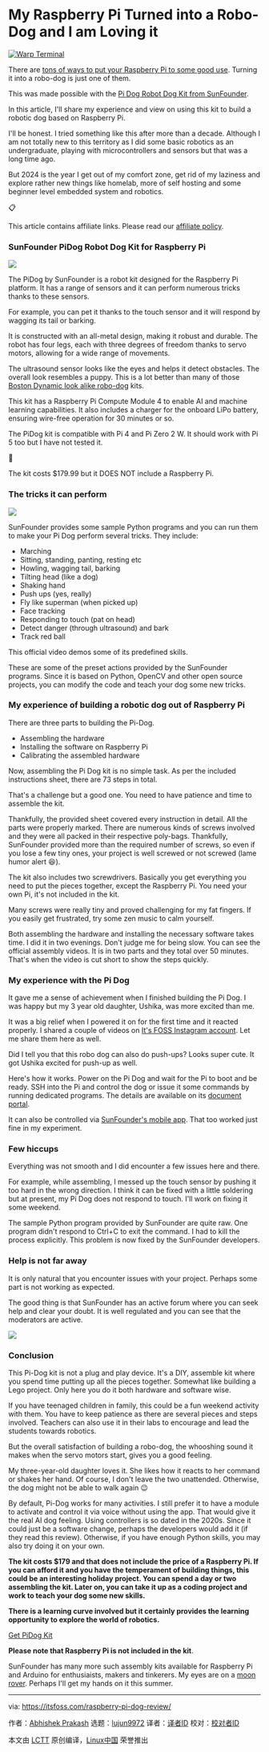 [#]: subject: "My Raspberry Pi Turned into a Robo-Dog and I am Loving it"
[#]: via: "https://itsfoss.com/raspberry-pi-dog-review/"
[#]: author: "Abhishek Prakash https://itsfoss.com/author/abhishek/"
[#]: collector: "lujun9972/lctt-scripts-1705972010"
[#]: translator: " "
[#]: reviewer: " "
[#]: publisher: " "
[#]: url: " "

My Raspberry Pi Turned into a Robo-Dog and I am Loving it
======

[![Warp Terminal][1]][2]

There are [tons of ways to put your Raspberry Pi to some good use][3]. Turning it into a robo-dog is just one of them.

This was made possible with the [Pi Dog Robot Dog Kit from SunFounder][4].

In this article, I'll share my experience and view on using this kit to build a robotic dog based on Raspberry Pi.

I'll be honest. I tried something like this after more than a decade. Although I am not totally new to this territory as I did some basic robotics as an undergraduate, playing with microcontrollers and sensors but that was a long time ago.

But 2024 is the year I get out of my comfort zone, get rid of my laziness and explore rather new things like homelab, more of self hosting and some beginner level embedded system and robotics.

📋

This article contains affiliate links. Please read our [affiliate policy][5].

### SunFounder PiDog Robot Dog Kit for Raspberry Pi

![][6]

The PiDog by SunFounder is a robot kit designed for the Raspberry Pi platform. It has a range of sensors and it can perform numerous tricks thanks to these sensors.

For example, you can pet it thanks to the touch sensor and it will respond by wagging its tail or barking.

It is constructed with an all-metal design, making it robust and durable. The robot has four legs, each with three degrees of freedom thanks to servo motors, allowing for a wide range of movements.

The ultrasound sensor looks like the eyes and helps it detect obstacles. The overall look resembles a puppy. This is a lot better than many of those [Boston Dynamic look alike robo-dog][7] kits.

This kit has a Raspberry Pi Compute Module 4 to enable AI and machine learning capabilities. It also includes a charger for the onboard LiPo battery, ensuring wire-free operation for 30 minutes or so.[][8]

The PiDog kit is compatible with Pi 4 and Pi Zero 2 W. It should work with Pi 5 too but I have not tested it.

🚧

The kit costs $179.99 but it DOES NOT include a Raspberry Pi.

### The tricks it can perform

![][9]

SunFounder provides some sample Python programs and you can run them to make your Pi Dog perform several tricks. They include:

  * Marching
  * Sitting, standing, panting, resting etc
  * Howling, wagging tail, barking
  * Tilting head (like a dog)
  * Shaking hand
  * Push ups (yes, really)
  * Fly like superman (when picked up)
  * Face tracking
  * Responding to touch (pat on head)
  * Detect danger (through ultrasound) and bark
  * Track red ball



This official video demos some of its predefined skills.

These are some of the preset actions provided by the SunFounder programs. Since it is based on Python, OpenCV and other open source projects, you can modify the code and teach your dog some new tricks.

### My experience of building a robotic dog out of Raspberry Pi

There are three parts to building the Pi-Dog.

  * Assembling the hardware
  * Installing the software on Raspberry Pi
  * Calibrating the assembled hardware



Now, assembling the Pi Dog kit is no simple task. As per the included instructions sheet, there are 73 steps in total.

That's a challenge but a good one. You need to have patience and time to assemble the kit.

Thankfully, the provided sheet covered every instruction in detail. All the parts were properly marked. There are numerous kinds of screws involved and they were all packed in their respective poly-bags. Thankfully, SunFounder provided more than the required number of screws, so even if you lose a few tiny ones, your project is well screwed or not screwed (lame humor alert 😆).

The kit also includes two screwdrivers. Basically you get everything you need to put the pieces together, except the Raspberry Pi. You need your own Pi, it's not included in the kit.

Many screws were really tiny and proved challenging for my fat fingers. If you easily get frustrated, try some zen music to calm yourself.

Both assembling the hardware and installing the necessary software takes time. I did it in two evenings. Don't judge me for being slow. You can see the official assembly videos. It is in two parts and they total over 50 minutes. That's when the video is cut short to show the steps quickly.

### My experience with the Pi Dog

It gave me a sense of achievement when I finished building the Pi Dog. I was happy but my 3 year old daughter, Ushika, was more excited than me.

It was a big relief when I powered it on for the first time and it reacted properly. I shared a couple of videos on [It's FOSS Instagram account][10]. Let me share them here as well.

Did I tell you that this robo dog can also do push-ups? Looks super cute. It got Ushika excited for push-up as well.

Here's how it works. Power on the Pi Dog and wait for the Pi to boot and be ready. SSH into the Pi and control the dog or issue it some commands by running dedicated programs. The details are available on its [document portal][11].

It can also be controlled via [SunFounder's mobile app][12]. That too worked just fine in my experiment.

### Few hiccups

Everything was not smooth and I did encounter a few issues here and there.

For example, while assembling, I messed up the touch sensor by pushing it too hard in the wrong direction. I think it can be fixed with a little soldering but at present, my Pi Dog does not respond to touch. I'll work on fixing it some weekend.

The sample Python program provided by SunFounder are quite raw. One program didn't respond to Ctrl+C to exit the command. I had to kill the process explicitly. This problem is now fixed by the SunFounder developers.

### Help is not far away

It is only natural that you encounter issues with your project. Perhaps some part is not working as expected.

The good thing is that SunFounder has an active forum where you can seek help and clear your doubt. It is well regulated and you can see that the moderators are active.

![][13]

### Conclusion

This Pi-Dog kit is not a plug and play device. It's a DIY, assemble kit where you spend time putting up all the pieces together. Somewhat like building a Lego project. Only here you do it both hardware and software wise.

If you have teenaged children in family, this could be a fun weekend activity with them. You have to keep patience as there are several pieces and steps involved. Teachers can also use it in their labs to encourage and lead the students towards robotics.

But the overall satisfaction of building a robo-dog, the whooshing sound it makes when the servo motors start, gives you a good feeling.

My three-year-old daughter loves it. She likes how it reacts to her command or shakes her hand. Of course, I don't leave the two unattended. Otherwise, the dog might not be able to walk again 😉

By default, Pi-Dog works for many activities. I still prefer it to have a module to activate and control it via voice without using the app. That would give it the real AI dog feeling. Using controllers is so dated in the 2020s. Since it could just be a software change, perhaps the developers would add it (if they read this review). Otherwise, if you have enough Python skills, you may also try doing it on your own.

**The kit costs $179 and that does not include the price of a Raspberry Pi. If you can afford it and you have the temperament of building things, this could be an interesting holiday project. You can spend a day or two assembling the kit. Later on, you can take it up as a coding project and work to teach your dog some new skills.**

**There is a learning curve involved but it certainly provides the learning opportunity to explore the world of robotics.**

[Get PiDog Kit][4]

**Please note that Raspberry Pi is not included in the kit**.

SunFounder has many more such assembly kits available for Raspberry Pi and Arduino for enthusiaists, makers and tinkerers. My eyes are on a [moon rover][14]. Perhaps I'll get my hands on it this summer.

--------------------------------------------------------------------------------

via: https://itsfoss.com/raspberry-pi-dog-review/

作者：[Abhishek Prakash][a]
选题：[lujun9972][b]
译者：[译者ID](https://github.com/译者ID)
校对：[校对者ID](https://github.com/校对者ID)

本文由 [LCTT](https://github.com/LCTT/TranslateProject) 原创编译，[Linux中国](https://linux.cn/) 荣誉推出

[a]: https://itsfoss.com/author/abhishek/
[b]: https://github.com/lujun9972
[1]: https://itsfoss.com/assets/images/warp-terminal.webp
[2]: https://www.warp.dev?utm_source=its_foss&utm_medium=display&utm_campaign=linux_launch
[3]: https://itsfoss.com/raspberry-pi-projects/
[4]: https://www.sunfounder.com/products/sunfounder-pidog-robot-dog-kit-for-raspberry-pi?ref=itsfoss
[5]: https://itsfoss.com/affiliate-policy/
[6]: https://itsfoss.com/content/images/2024/04/pi-dog-modules.webp
[7]: https://www.youtube.com/watch?v=qgHeCfMa39E
[8]: https://www.kevsrobots.com/reviews/xgo.html
[9]: https://itsfoss.com/content/images/2024/04/pi-dog.webp
[10]: https://www.instagram.com/itsfoss
[11]: https://docs.sunfounder.com/projects/pidog/en/latest/python/py_fun_project.html
[12]: https://play.google.com/store/apps/details?id=com.sunfounder.sunfoundercontroller&hl=en&gl=US
[13]: https://global.discourse-cdn.com/standard17/uploads/sunfounder/optimized/1X/9b6f0e80eb7727a8f1cef85c09e72edde2b0966b_2_180x180.png
[14]: https://www.sunfounder.com/products/sunfounder-galaxyrvr-mars-rover-kit?ref=itsfoss
